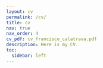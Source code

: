 ```yaml
---
layout: cv
permalink: /cv/
title: cv
nav: true
nav_order: 4
cv_pdf: cv_francisco_calatrava.pdf
description: Here is my CV.
toc:
  sidebar: left
---
```

